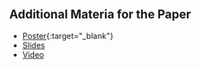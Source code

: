 ## Additional Materia for the Paper

* [Poster](poster/poster.pdf){:target="_blank"}
* [Slides](#link-to-slides)
* [Video](#notebooks)


